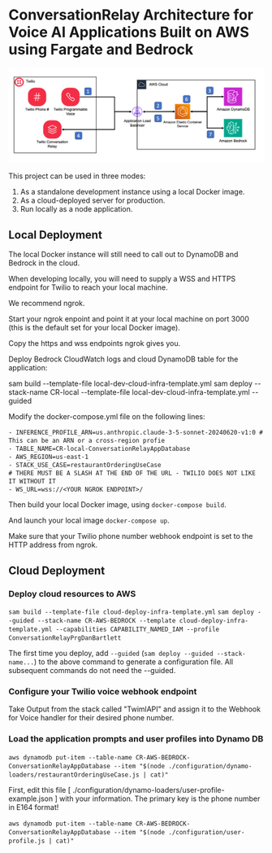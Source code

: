 # ConversationRelay Architecture for Voice AI Applications Built on AWS using Fargate and Bedrock

![](./diagrams/application-logical-flow.png)

This project can be used in three modes:

1. As a standalone development instance using a local Docker image.  
2. As a cloud-deployed server for production.
3. Run locally as a node application.

## Local Deployment

The local Docker instance will still need to call out to DynamoDB and Bedrock in the cloud.

When developing locally, you will need to supply a WSS and HTTPS endpoint for Twilio to reach your local machine.

We recommend ngrok.  

Start your ngrok enpoint and point it at your local machine on port 3000 (this is the default set for your local Docker image).

Copy the https and wss endpoints ngrok gives you.

Deploy Bedrock CloudWatch logs and cloud DynamoDB table for the application:

sam build --template-file local-dev-cloud-infra-template.yml
sam deploy --stack-name CR-local --template-file local-dev-cloud-infra-template.yml --guided

Modify the docker-compose.yml file on the following lines:

```
- INFERENCE_PROFILE_ARN=us.anthropic.claude-3-5-sonnet-20240620-v1:0 # This can be an ARN or a cross-region profie
- TABLE_NAME=CR-local-ConversationRelayAppDatabase
- AWS_REGION=us-east-1
- STACK_USE_CASE=restaurantOrderingUseCase
# THERE MUST BE A SLASH AT THE END OF THE URL - TWILIO DOES NOT LIKE IT WITHOUT IT
- WS_URL=wss://<YOUR NGROK ENDPOINT>/
```

Then build your local Docker image, using `docker-compose build`.

And launch your local image `docker-compose up`.

Make sure that your Twilio phone number webhook endpoint is set to the HTTP address from ngrok.  

## Cloud Deployment

### Deploy cloud resources to AWS

`sam build --template-file cloud-deploy-infra-template.yml`
`sam deploy --guided --stack-name CR-AWS-BEDROCK --template cloud-deploy-infra-template.yml --capabilities CAPABILITY_NAMED_IAM --profile ConversationRelayPrgDanBartlett `

The first time you deploy, add `--guided` (`sam deploy --guided --stack-name...`) to the above command to generate a configuration file. All subsequent commands do not need the --guided.

### Configure your Twilio voice webhook endpoint

Take Output from the stack called "TwimlAPI" and assign it to the Webhook for Voice handler for their desired phone number.

### Load the application prompts and user profiles into Dynamo DB

`aws dynamodb put-item --table-name CR-AWS-BEDROCK-ConversationRelayAppDatabase --item "$(node ./configuration/dynamo-loaders/restaurantOrderingUseCase.js | cat)"`

First, edit this file [ ./configuration/dynamo-loaders/user-profile-example.json ] with your information. The primary key is the phone number in E164 format! 

`aws dynamodb put-item --table-name CR-AWS-BEDROCK-ConversationRelayAppDatabase --item "$(node ./configuration/user-profile.js | cat)"`